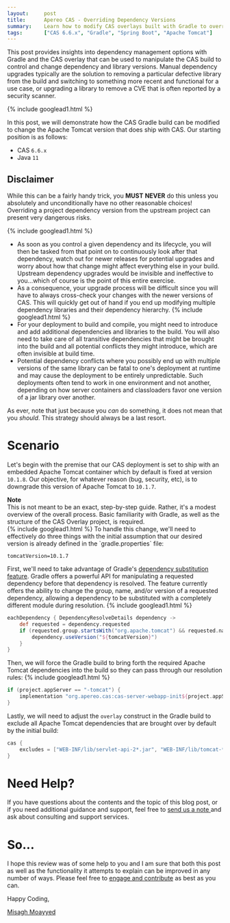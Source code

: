 ```yaml
---
layout:     post
title:      Apereo CAS - Overriding Dependency Versions
summary:    Learn how to modify CAS overlays built with Gradle to override and adjust dependency versions and upgrade libraries. 
tags:       ["CAS 6.6.x", "Gradle", "Spring Boot", "Apache Tomcat"]
---
```


This post provides insights into dependency management options with Gradle and the CAS overlay that can be used to manipulate the CAS build to control and change dependency and library versions. Manual dependency upgrades typically are the solution to removing a particular defective library from the build and switching to something more recent and functional for a use case, or upgrading a library to remove a CVE that is often reported by a security scanner.

{% include googlead1.html  %}

In this post, we will demonstrate how the CAS Gradle build can be modified to change the Apache Tomcat version that does ship with CAS. Our starting position is as follows:

- CAS `6.6.x`
- Java `11`

## Disclaimer

While this can be a fairly handy trick, you **MUST** **NEVER** do this unless you absolutely and unconditionally have no other reasonable choices! Overriding a project dependency version from the upstream project can present very dangerous risks. 

{% include googlead1.html %}
- As soon as you control a given dependency and its lifecycle, you will then be tasked from that point on to continuously look after that dependency, watch out for newer releases for potential upgrades and worry about how that change might affect everything else in your build. Upstream dependency upgrades would be invisible and ineffective to you...which of course is the point of this entire exercise.
- As a consequence, your upgrade process will be difficult since you will have to always cross-check your changes with the newer versions of CAS. This will quickly get out of hand if you end up modifying multiple dependency libraries and their dependency hierarchy.
{% include googlead1.html  %}
- For your deployment to build and compile, you might need to introduce and add additional dependencies and libraries to the build. You will also need to take care of all transitive dependencies that might be brought into the build and all potential conflicts they might introduce, which are often invisible at build time.
- Potential dependency conflicts where you possibly end up with multiple versions of the same library can be fatal to one's deployment at runtime and may cause the deployment to be entirely unpredictable. Such deployments often tend to work in one environment and not another, depending on how server containers and classloaders favor one version of a jar library over another.

As ever, note that just because you *can* do something, it does not mean that you *should*. This strategy should always be a last resort.

# Scenario

Let's begin with the premise that our CAS deployment is set to ship with an embedded Apache Tomcat container which by default is fixed at version `10.1.8`. Our objective, for whatever reason (bug, security, etc), is to downgrade this version of Apache Tomcat to `10.1.7`. 

<div class="alert alert-info">
  <strong>Note</strong><br/>This is not meant to be an exact, step-by-step guide. Rather, it's a modest overview of the overall process. Basic familiarity with Gradle, as well as the structure of the CAS Overlay project, is required.
</div>
{% include googlead1.html  %}
To handle this change, we'll need to effectively do three things with the initial assumption that our desired version is already defined in the `gradle.properties` file:

```properties
tomcatVersion=10.1.7
```

First, we'll need to take advantage of Gradle's [dependency substitution feature](https://docs.gradle.org/current/userguide/resolution_rules.html). Gradle offers a powerful API for manipulating a requested dependency before that dependency is resolved. The feature currently offers the ability to change the group, name, and/or version of a requested dependency, allowing a dependency to be substituted with a completely different module during resolution.
{% include googlead1.html  %}
```groovy
eachDependency { DependencyResolveDetails dependency ->
    def requested = dependency.requested
    if (requested.group.startsWith("org.apache.tomcat") && requested.name != "jakartaee-migration")  {
        dependency.useVersion("${tomcatVersion}")
    }
}
```

Then, we will force the Gradle build to bring forth the required Apache Tomcat dependencies into the build so they can pass through our resolution rules:
{% include googlead1.html  %}
```groovy
if (project.appServer == "-tomcat") {
    implementation "org.apereo.cas:cas-server-webapp-init${project.appServer}:${project.'cas.version'}"
}
```

Lastly, we will need to adjust the `overlay` construct in the Gradle build to exclude all Apache Tomcat dependencies that are brought over by default by the initial build:

```groovy
cas {
    excludes = ["WEB-INF/lib/servlet-api-2*.jar", "WEB-INF/lib/tomcat-*.jar"]
}
```
# Need Help?

If you have questions about the contents and the topic of this blog post, or if you need additional guidance and support, feel free to [send us a note ](/#contact-section-header) and ask about consulting and support services.

# So...

I hope this review was of some help to you and I am sure that both this post as well as the functionality it attempts to explain can be improved in any number of ways. Please feel free to [engage and contribute][contribguide] as best as you can.

Happy Coding,

[Misagh Moayyed](https://fawnoos.com)

[contribguide]: https://apereo.github.io/cas/developer/Contributor-Guidelines.html